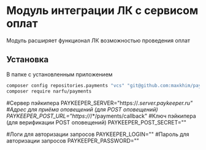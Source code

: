 # Модуль интеграции ЛК с сервисом оплат

Модуль расширяет функционал ЛК возможностью проведения оплат

## Установка

В папке с установленным приложением

```bash
composer config repositories.payments "vcs" "git@github.com:maxkhim/payments.git"
composer require narfu/payments
```

#Сервер пэйкипера
PAYKEEPER_SERVER="https://*.server.paykeeper.ru"
#Адрес для приёма оповещений (для POST оповещений)
PAYKEEPER_POST_URL="https://*/*/payments/callback"
#Ключ пэйкипера (для верификации POST оповещений)
PAYKEEPER_POST_SECRET=""

#Логи для авторизации запросов
PAYKEEPER_LOGIN=""
#Пароль для авторизации запросов
PAYKEEPER_PASSWORD=""
